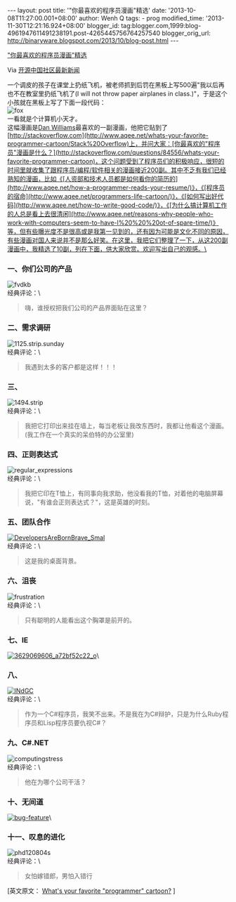 --- layout: post title: '"你最喜欢的程序员漫画"精选' date:
'2013-10-08T11:27:00.001+08:00' author: Wenh Q tags: - prog
modified\_time: '2013-11-30T12:21:16.924+08:00' blogger\_id:
tag:blogger.com,1999:blog-4961947611491238191.post-4265445756764257540
blogger\_orig\_url:
http://binaryware.blogspot.com/2013/10/blog-post.html ---

["你最喜欢的程序员漫画"精选](http://www.oschina.net/news/44845/whats-your-favorite-programmer-cartoon)

Via [开源中国社区最新新闻](http://www.oschina.net/?from=rss)

一个调皮的孩子在课堂上扔纸飞机，被老师抓到后罚在黑板上写500遍"我以后再也不在教室里扔纸飞机了(I
will not throw paper airplanes in
class.)"，于是这个小孩就在黑板上写了下面一段代码：\
![fox](http://static.oschina.net/uploads/img/201310/08070300_8MMB.jpg)\
 一看就是个计算机小天才。\
这幅漫画是[Dan
Williams](http://stackoverflow.com/users/4230)最喜欢的一副漫画，他把它贴到了[http://stackoverflow.com](http://www.aqee.net/whats-your-favorite-programmer-cartoon/Stack%20Overflow)上，并问大家：[你最喜欢的"程序员"漫画是什么？](http://stackoverflow.com/questions/84556/whats-your-favorite-programmer-cartoon)，这个问题受到了程序员们的积极响应，很短的时间里就收集了跟程序员/编程/软件相关的漫画接近200副。其中不乏有我们已经熟知的漫画，比如《[人资部和技术人员都是如何看你的简历的](http://www.aqee.net/how-a-programmer-reads-your-resume/)》，《[程序员的宿命](http://www.aqee.net/programmers-life-cartoon/)》，《[如何写出好代码](http://www.aqee.net/how-to-write-good-code/)》，《[为什么搞计算机工作的人总是看上去很清闲](http://www.aqee.net/reasons-why-people-who-work-with-computers-seem-to-have-l%20%20%20ot-of-spare-time/)》等，但有些曝光度不是很高或是我第一见到的，还有因为可能是文化不同的原因，有些漫画对国人来说并不是那么好笑。在这里，我把它们整理了一下，从这200副漫画中，我精选了10副，列在下面，供大家欣赏。欢迎写出自己的观感。\

### 一、你们公司的产品

![fvdkb](http://static.oschina.net/uploads/img/201310/08070300_LDJ3.png)\
 经典评论：\

> 嗨，谁授权把我们公司的产品界面贴在这里？

### 二、需求调研

![1125.strip.sunday](http://static.oschina.net/uploads/img/201310/08070300_vob7.jpg)\
 经典评论：\

> 我遇到太多的客户都是这样！！！

### 三、

![1494.strip](http://static.oschina.net/uploads/img/201310/08070301_ItAv.jpg)\
 经典评论：\

> 我把它打印出来挂在墙上，每当老板让我改东西时，我都让他看这个漫画。(我工作在一个真实的呆伯特的办公室里)

### 四、正则表达式

![regular\_expressions](http://static.oschina.net/uploads/img/201310/08070301_Z4nc.jpg)\
 经典评论：\

> 我把它印在T恤上，有同事向我求助，他没看我的T恤，对着他的电脑屏幕说，"有谁会正则表达式？"，这是英雄的时刻。

### 五、团队合作

[![DevelopersAreBornBrave\_Smal](http://static.oschina.net/uploads/img/201310/08070301_dDlV.jpg)](http://ittopic.gotoip1.com/qee/wordpress/wp-content/uploads/2013/10/DevelopersAreBornBrave_Smal.jpg)\
 经典评论：\

> 这是我的桌面背景。

### 六、沮丧

![frustration](http://static.oschina.net/uploads/img/201310/08070302_WcHB.png)\
经典评论：\

> 只有聪明的人能看出这个胸罩是前开的。

### 七、IE

[![3629069606\_a72bf52c22\_o](http://static.oschina.net/uploads/img/201310/08070302_Gu4g.jpg)](http://ittopic.gotoip1.com/qee/wordpress/wp-content/uploads/2013/10/3629069606_a72bf52c22_o.jpg)\

### 八、

[![INdGC](http://static.oschina.net/uploads/img/201310/08070302_aRBa.jpg)](http://ittopic.gotoip1.com/qee/wordpress/wp-content/uploads/2013/10/INdGC.jpg)\
 经典评论：\

> 作为一个C\#程序员，我笑不出来。不是我在为C\#辩护，只是为什么Ruby程序员和Lisp程序员要仇视C\#？

### 九、C\#.NET

![computingstress](http://static.oschina.net/uploads/img/201310/08070302_BJdw.jpg)\
 经典评论：\

> 他在为哪个公司干活？

### 十、无间道

[![bug-feature](http://static.oschina.net/uploads/img/201310/08070302_tzgW.jpg)](http://ittopic.gotoip1.com/qee/wordpress/wp-content/uploads/2013/10/bug-feature.jpg)\

### 十一、叹息的进化

![phd120804s](http://static.oschina.net/uploads/img/201310/08070303_gZoC.jpg)\
 经典评论：\

> 女怕嫁错郎，男怕入错行

[英文原文： [What's your favorite "programmer"
cartoon?](http://stackoverflow.com/questions/84556/whats-your-favorite-programmer-cartoon)
]
